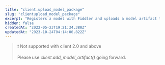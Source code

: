 ```yaml
---
title: "client.upload_model_package"
slug: "clientupload_model_package"
excerpt: "Registers a model with Fiddler and uploads a model artifact to be used for explainability and fairness capabilities."
hidden: false
createdAt: "2022-05-23T19:21:34.380Z"
updatedAt: "2023-10-24T04:14:06.822Z"
---
```

> ❗️ Not supported with client 2.0 and above
> 
> Please use _client.add_model_artifact()_ going forward.